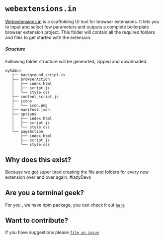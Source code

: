 # `webextensions.in`

[Webextensions.in](https://www.webextensions.in) is a scaffolding UI tool for browser extensions. It lets you to input and select few parameters and outputs a complete boilerplate browser extension project. This folder will contain all the required folders and files to get started with the extension.

##### Structure
Following folder structure will be genearted, zipped and downloaded:

```text
myAddon
   ├── background_script.js
   ├── browserAction
   │   ├── index.html
   │   ├── script.js
   │   └── style.css
   ├── content_script.js
   ├── icons
   │   └── icon.png
   ├── manifest.json
   ├── options
   │   ├── index.html
   │   ├── script.js
   │   └── style.css
   └── pageAction
       ├── index.html
       ├── script.js
       └── style.css
```

Why does this exist?
--------------------
Because we got super tired creating the file and folders for every new extension over and over again. #lazyDevs

Are you a terminal geek?
--------------------
For you , we have npm package, you can check it out [`here`](https://www.npmjs.com/package/create-web-ext)

Want to contribute?
--------------------
If you have suggestions please [`file an issue`](https://github.com/web-ext-labs/ui-tool/issues/new)

